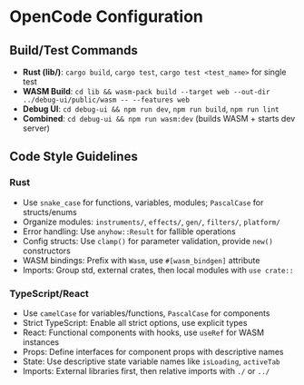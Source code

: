# OpenCode Configuration

## Build/Test Commands
- **Rust (lib/)**: `cargo build`, `cargo test`, `cargo test <test_name>` for single test
- **WASM Build**: `cd lib && wasm-pack build --target web --out-dir ../debug-ui/public/wasm -- --features web`
- **Debug UI**: `cd debug-ui && npm run dev`, `npm run build`, `npm run lint`
- **Combined**: `cd debug-ui && npm run wasm:dev` (builds WASM + starts dev server)

## Code Style Guidelines

### Rust
- Use `snake_case` for functions, variables, modules; `PascalCase` for structs/enums
- Organize modules: `instruments/`, `effects/`, `gen/`, `filters/`, `platform/`
- Error handling: Use `anyhow::Result` for fallible operations
- Config structs: Use `clamp()` for parameter validation, provide `new()` constructors
- WASM bindings: Prefix with `Wasm`, use `#[wasm_bindgen]` attribute
- Imports: Group std, external crates, then local modules with `use crate::`

### TypeScript/React
- Use `camelCase` for variables/functions, `PascalCase` for components
- Strict TypeScript: Enable all strict options, use explicit types
- React: Functional components with hooks, use `useRef` for WASM instances
- Props: Define interfaces for component props with descriptive names
- State: Use descriptive state variable names like `isLoading`, `activeTab`
- Imports: External libraries first, then relative imports with `./` or `../`